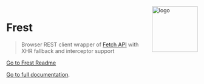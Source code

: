 <img src="https://frest.netlify.com/img/logo-256.png" alt="logo" height="120" align="right" />

# Frest

> Browser REST client wrapper of [Fetch API](https://developer.mozilla.org/en-US/docs/Web/API/Fetch_API) with XHR fallback and interceptor support

[Go to Frest Readme](https://github.com/panjiesw/frest/tree/master/packages/frest)

[Go to full documentation](https://frest.netlify.com).
